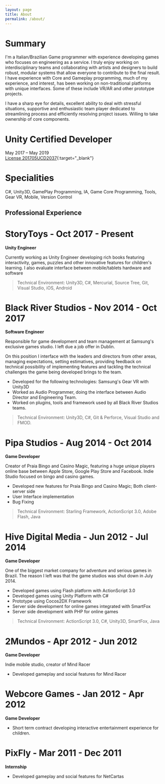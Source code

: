 ```yaml
---
layout: page
title: About
permalink: /about/
---
```


# Summary

I'm a Italian/Brazilian Game programmer with experience developing games who focuses on engineering as a service. I truly enjoy working on interdisciplinary teams and collaborating with artists and designers to build robust, modular systems that allow everyone to contribute to the final result. I have experience with Core and Gameplay programming, much of my experience, and interest, has been working on non-traditional platforms with unique interfaces. Some of these include VR/AR and other prototype projects.

I have a sharp eye for details, excellent ability to deal with stressful situations, supportive and enthusiastic team player dedicated to streamlining process and efficiently resolving project issues. Willing to take ownership of core components.

# Unity Certified Developer

May 2017 – May 2019   
[License 201705UCD2037](https://www.youracclaim.com/badges/794e7247-9a25-4abb-9699-70dae814cea7){:target="_blank"}

# Specialities

C#, Unity3D, GamePlay Programming, IA, Game Core Programming, Tools, Gear VR, Mobile, Version Control

## Professional Experience

# StoryToys - Oct 2017 - Present

**Unity Engineer**

Currently working as Unity Engineer developing rich books featuring interactivity, games, puzzles and other innovative features for children's learning. I also evaluate interface between mobile/tablets hardware and software

> Technical Environment: Unity3D, C#, Mercurial, Source Tree, Git, Visual Studio, iOS, Android

# Black River Studios - Nov 2014 - Oct 2017

**Software Engineer**

Responsible for game development and team management at Samsung's exclusive games studio. I left due a job offer in Dublin.

On this position I interface with the leaders and directors from other areas, managing expectations, setting estimatives, providing feedback on technical possibility of implementing features and tackling the technical challenges the game being developed brings to the team.

- Developed for the following technologies: Samsung's Gear VR with Unity3D
- Worked as Audio Programmer, doing the interface between Audio Director and Engineering Team.
- Worked on plugins, tools and framework used by all Black River Studios teams.

> Technical Environment: Unity3D, C#, Git & Perforce, Visual Studio and FMOD.

# Pipa Studios - Aug 2014 - Oct 2014

**Game Developer**

Creator of Praia Bingo and Casino Magic, featuring a huge unique players online base between Apple Store, Google Play Store and Facebook. Indie Studio focused on bingo and casino games.

- Developed new features for Praia Bingo and Casino Magic; Both client-server side
- User Interface implementation
- Bug Fixing

> Technical Environment: Starling Framework, ActionScript 3.0, Adobe Flash, Java

# Hive Digital Media - Jun 2012 - Jul 2014

**Game Developer**

One of the biggest market company for adventure and serious games in Brazil. The reason I left was that the game studios was shut down in July 2014.

- Developed games using Flash platform with ActionScript 3.0
- Developed games using Unity Platform with C#
- Prototype using Cocos2DX Framework
- Server side development for online games integrated with SmartFox
- Server side development with PHP for online games

> Technical Environment: ActionScript 3.0, C#, Unity3D, SmartFox, Java

# 2Mundos - Apr 2012 - Jun 2012

**Game Developer**

Indie mobile studio, creator of Mind Racer

- Developed gameplay and social features for Mind Racer

# Webcore Games - Jan 2012 - Apr 2012

**Game Developer**

- Short term contract developing interactive entertainment experience for children.

# PixFly - Mar 2011 - Dec 2011

**Internship**

- Developed gameplay and social features for NetCartas
